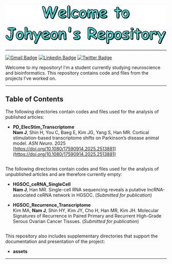 <div align="center">
  <img src="./assets/text.gif" width="600"/>
</div>

***
[![Gmail Badge](https://img.shields.io/badge/Gmail-D14836?style=for-the-badge&logo=gmail&logoColor=white)](mailto:j.nam.981214@gmail.com) [![Linkedin Badge](https://img.shields.io/badge/LinkedIn-0077B5?style=for-the-badge&logo=linkedin&logoColor=white)](https://www.linkedin.com/in/johyeon-nam-225791295) [![Twitter Badge](https://img.shields.io/badge/X-000?style=for-the-badge&logo=x)](https://x.com/JN8076)

Welcome to my repository! I'm a student currently studying neuroscience and bioinformatics.
This repository contains code and files from the projects I've worked on.
***
## Table of Contents  
The following directories contain codes and files used for the analysis of published articles:   
- **PD_ElecStim_Transcriptome**  
  **Nam J**, Shin H, You C, Baeg E, Kim JG, Yang S, Han MR. Cortical stimulation-based transcriptome shifts on Parkinson’s disease animal model. *ASN Neuro*. 2025  
  [https://doi.org/10.1080/17590914.2025.2513881](https://doi.org/10.1080/17590914.2025.2513881)
##
The following directories contain codes and files used for the analysis of unpublished articles and are therefore currently empty:  
- **HGSOC_ceRNA_SingleCell**  
  **Nam J**, Han MR. Single-cell RNA sequencing reveals a putative lncRNA-associated ceRNA network in HGSOC. (*Submitted for publication*)
    
- **HGSOC_Recurrence_Transcriptome**  
  Kim MA, **Nam J**, Shin HY, Kim JY, Cho H, Han MR, Kim JH. Molecular Signatures of Recurrence in Paired Primary and Recurrent High-Grade Serous Ovarian Cancer Tissues. (*Submitted for publication*)  
##
This repository also includes supplementary directories that support the documentation and presentation of the project:  
- **assets**
***
<!--
**JohyeonNam/JohyeonNam** is a ✨ _special_ ✨ repository because its `README.md` (this file) appears on your GitHub profile.

Here are some ideas to get you started:

- 🔭 I’m currently working on ...
- 🌱 I’m currently learning ...
- 👯 I’m looking to collaborate on ...
- 🤔 I’m looking for help with ...
- 💬 Ask me about ...
- 📫 How to reach me: ...
- 😄 Pronouns: ...
- ⚡ Fun fact: ...
-->
